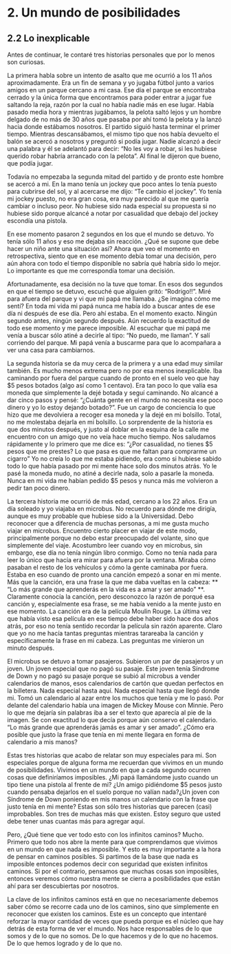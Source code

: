 # 2. Un mundo de posibilidades


## 2.2 Lo inexplicable

Antes de continuar, le contaré tres historias personales que por lo menos son curiosas.

La primera habla sobre un intento de asalto que me ocurrió a los 11 años aproximadamente. Era un fin de semana y yo jugaba fútbol junto a varios amigos en un parque cercano a mi casa. Ese día el parque se encontraba cerrado y la única forma que encontramos para poder entrar a jugar fue saltando la reja, razón por la cual no había nadie más en ese lugar. Había pasado media hora y mientras jugábamos, la pelota saltó lejos y un hombre delgado de no más de 30 años que pasaba por ahí tomó la pelota y la lanzó hacia donde estábamos nosotros. El partido siguió hasta terminar el primer tiempo. Mientras descansábamos, el mismo tipo que nos había devuelto el balón se acercó a nosotros y preguntó si podía jugar. Nadie alcanzó a decir una palabra y él se adelantó para decir: “No les voy a robar, si les hubiese querido robar habría arrancado con la pelota”. Al final le dijeron que bueno, que podía jugar. 

Todavía no empezaba la segunda mitad del partido y de pronto este hombre se acercó a mi. En la mano tenía un jockey que poco antes lo tenía puesto para cubrirse del sol, y al acercarse me dijo: “Te cambio el jockey”. Yo tenía mi jockey puesto, no era gran cosa, era muy parecido al que me quería cambiar o incluso peor. No hubiese sido nada especial su propuesta si no hubiese sido porque alcancé a notar por casualidad que debajo del jockey escondía una pistola.

En ese momento pasaron 2 segundos en los que el mundo se detuvo. Yo tenía sólo 11 años y eso me dejaba sin reacción. ¿Qué se supone que debe hacer un niño ante una situación así? Ahora que veo el momento en retrospectiva, siento que en ese momento debía tomar una decisión, pero aún ahora con todo el tiempo disponible no sabría qué habría sido lo mejor. Lo importante es que me correspondía tomar una decisión. 

Afortunadamente, esa decisión no la tuve que tomar. En esos dos segundos en que el tiempo se detuvo, escuché que alguien gritó: “Rodrigo!!”. Miré para afuera del parque y vi que mi papá me llamaba. ¿Se imagina cómo me sentí? En toda mi vida mi papá nunca me había ido a buscar antes de ese día ni después de ese día. Pero ahí estaba. En el momento exacto. Ningún segundo antes, ningún segundo después. Aún recuerdo la exactitud de todo ese momento y me parece imposible. Al escuchar que mi papá me venía a buscar sólo atiné a decirle al tipo: “No puedo, me llaman”. Y salí corriendo del parque. Mi papá venía a buscarme para que lo acompañara a ver una casa para cambiarnos.

La segunda historia se da muy cerca de la primera y a una edad muy similar también. Es mucho menos extrema pero no por esa menos inexplicable. Iba caminando por fuera del parque cuando de pronto en el suelo veo que hay $5 pesos botados (algo así como 1 centavo). Era tan poco lo que valía esa moneda que simplemente la dejé botada y seguí caminando. No alcancé a dar cinco pasos y pensé: “¿Cuánta gente en el mundo no necesita ese poco dinero y yo lo estoy dejando botado?”. Fue un cargo de conciencia lo que hizo que me devolviera a recoger esa moneda y la dejé en mi bolsillo. Total, no me molestaba dejarla en mi bolsillo. Lo sorprendente de la historia es que dos minutos después, y justo al doblar en la esquina de la calle me encuentro con un amigo que no veía hace mucho tiempo. Nos saludamos rápidamente y lo primero que me dice es: “¿Por casualidad, no tienes $5 pesos que me prestes? Lo que pasa es que me faltan para comprarme un cigarro” Yo no creía lo que me estaba pidiendo, era como si hubiese sabido todo lo que había pasado por mi mente hace solo dos minutos atrás. Yo le pasé la moneda mudo, no atiné a decirle nada, solo a pasarle la moneda. Nunca en mi vida me habían pedido $5 pesos y nunca más me volvieron a pedir tan poco dinero. 

La tercera historia me ocurrió de más edad, cercano a los 22 años. Era un día soleado y yo viajaba en microbus. No recuerdo para dónde me dirigía, aunque es muy probable que hubiese sido a la Universidad. Debo reconocer que a diferencia de muchas personas, a mi me gusta mucho viajar en microbus. Encuentro cierto placer en viajar de este modo, principalmente porque no debo estar preocupado del volante, sino que simplemente del viaje. Acostumbro leer cuando voy en microbus, sin embargo, ese día no tenía ningún libro conmigo.  Como no tenía nada para leer lo único que hacía era mirar para afuera por la ventana. Miraba cómo pasaban el resto de los vehículos y cómo la gente caminaba por fuera. Estaba en eso cuando de pronto una canción empezó a sonar en mi mente. Más que la canción, era una frase la que me daba vueltas en la cabeza: ** “Lo más grande que aprenderás en la vida es a amar y ser amado” **. Claramente conocía la canción, pero desconozco la razón de porqué esa canción y, especialmente esa frase, se me había venido a la mente justo en ese momento. La canción era de la película Moulin Rouge. La última vez que había visto esa película en ese tiempo debe haber sido hace dos años atrás, por eso no tenía sentido recordar la película sin razón aparente. Claro que yo no me hacía tantas preguntas mientras tarareaba la canción y específicamente la frase en mi cabeza. Las preguntas me vinieron un minuto después. 

El microbus se detuvo a tomar pasajeros. Subieron un par de pasajeros y un joven. Un joven especial que no pagó su pasaje. Este joven tenía Síndrome de Down y no pagó su pasaje porque se subió al microbus a vender calendarios de manos, esos calendarios de cartón que quedan perfectos en la billetera. Nada especial hasta aquí. Nada especial hasta que llegó donde mi. Tomó un calendario al azar entre los muchos que tenía y me lo pasó. Por delante del calendario había una imagen de Mickey Mouse con Minnie. Pero lo que me dejaría sin palabras iba a ser el texto que aparecía al pie de la imagen. Se con exactitud lo que decía porque aún conservo el calendario. “Lo más grande que aprenderás jamás es amar y ser amado”. ¿Cómo era posible que justo la frase que tenía en mi mente llegara en forma de calendario a mis manos?


Estas tres historias que acabo de relatar son muy especiales para mi. Son especiales porque de alguna forma me recuerdan que vivimos en un mundo de posibilidades. Vivimos en un mundo en que a cada segundo ocurren cosas que definiríamos imposibles. ¿Mi papá llamándome justo cuando un tipo tiene una pistola al frente de mi? ¿Un amigo pidiéndome $5 pesos justo cuando pensaba dejarlos en el suelo porque no valían nada?¿Un joven con Síndrome de Down poniendo en mis manos un calendario con la frase que justo tenía en mi mente? Estas son sólo tres historias que parecen (casi) improbables. Son tres de muchas más que existen. Estoy seguro que usted debe tener unas cuantas más para agregar aquí.

Pero, ¿Qué tiene que ver todo esto con los infinitos caminos? Mucho. Primero que todo nos abre la mente para que comprendamos que vivimos en un mundo en que nada es imposible. Y esto es muy importante a la hora de pensar en caminos posibles. Si partimos de la base que nada es imposible entonces podemos decir con seguridad que existen infinitos caminos. Si por el contrario, pensamos que muchas cosas son imposibles, entonces veremos cómo nuestra mente se cierra a posibilidades que están ahí para ser descubiertas por nosotros.

La clave de los infinitos caminos está en que no necesariamente debemos saber cómo se recorre cada uno de los caminos, sino que simplemente en reconocer que existen los caminos. Este es un concepto que intentaré reforzar la mayor cantidad de veces que pueda porque es el núcleo que hay detrás de esta forma de ver el mundo. Nos hace responsables de lo que somos y de lo que no somos. De lo que hacemos y de lo que no hacemos. De lo que hemos logrado y de lo que no.
